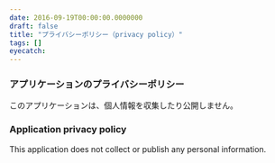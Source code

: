 ```yaml
---
date: 2016-09-19T00:00:00.0000000
draft: false
title: "プライバシーポリシー（privacy policy）"
tags: []
eyecatch: 
---
```


<div class="section">
<h3>アプリケーションのプライバシーポリシー</h3>
<p>このアプリケーションは、個人情報を収集したり公開しません。</p>

</div>
<div class="section">
<h3>Application privacy policy</h3>
<p>This application does not collect or publish any personal information.</p>

</div>